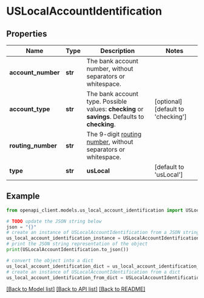 # USLocalAccountIdentification


## Properties

Name | Type | Description | Notes
------------ | ------------- | ------------- | -------------
**account_number** | **str** | The bank account number, without separators or whitespace. | 
**account_type** | **str** | The bank account type.  Possible values: **checking** or **savings**. Defaults to **checking**. | [optional] [default to 'checking']
**routing_number** | **str** | The 9-digit [routing number](https://en.wikipedia.org/wiki/ABA_routing_transit_number), without separators or whitespace. | 
**type** | **str** | **usLocal** | [default to 'usLocal']

## Example

```python
from openapi_client.models.us_local_account_identification import USLocalAccountIdentification

# TODO update the JSON string below
json = "{}"
# create an instance of USLocalAccountIdentification from a JSON string
us_local_account_identification_instance = USLocalAccountIdentification.from_json(json)
# print the JSON string representation of the object
print(USLocalAccountIdentification.to_json())

# convert the object into a dict
us_local_account_identification_dict = us_local_account_identification_instance.to_dict()
# create an instance of USLocalAccountIdentification from a dict
us_local_account_identification_from_dict = USLocalAccountIdentification.from_dict(us_local_account_identification_dict)
```
[[Back to Model list]](../README.md#documentation-for-models) [[Back to API list]](../README.md#documentation-for-api-endpoints) [[Back to README]](../README.md)


